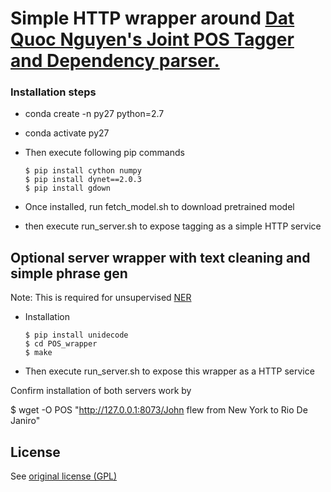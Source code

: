# Simple HTTP wrapper around [Dat Quoc Nguyen's ](https://github.com/datquocnguyen) [Joint POS Tagger and Dependency parser.](https://github.com/datquocnguyen/jPTDP)


### Installation steps


* conda create -n py27 python=2.7
* conda activate py27
* Then execute following pip commands

      $ pip install cython numpy
      $ pip install dynet==2.0.3
      $ pip install gdown
      
* Once installed, run fetch_model.sh to download pretrained  model

* then execute run_server.sh to expose tagging as a simple HTTP service



## Optional server wrapper with text cleaning and simple phrase gen

Note: This is required for unsupervised [NER](https://github.com/ajitrajasekharan/unsupervised_NER) 

* Installation

      $ pip install unidecode
      $ cd POS_wrapper
      $ make


* Then execute run_server.sh to expose this wrapper as a HTTP service


Confirm installation of both servers work by

$ wget -O POS "http://127.0.0.1:8073/John flew from New York to Rio De Janiro"



## License

See [original license (GPL)](https://github.com/datquocnguyen/jPTDP/blob/master/License.txt)
